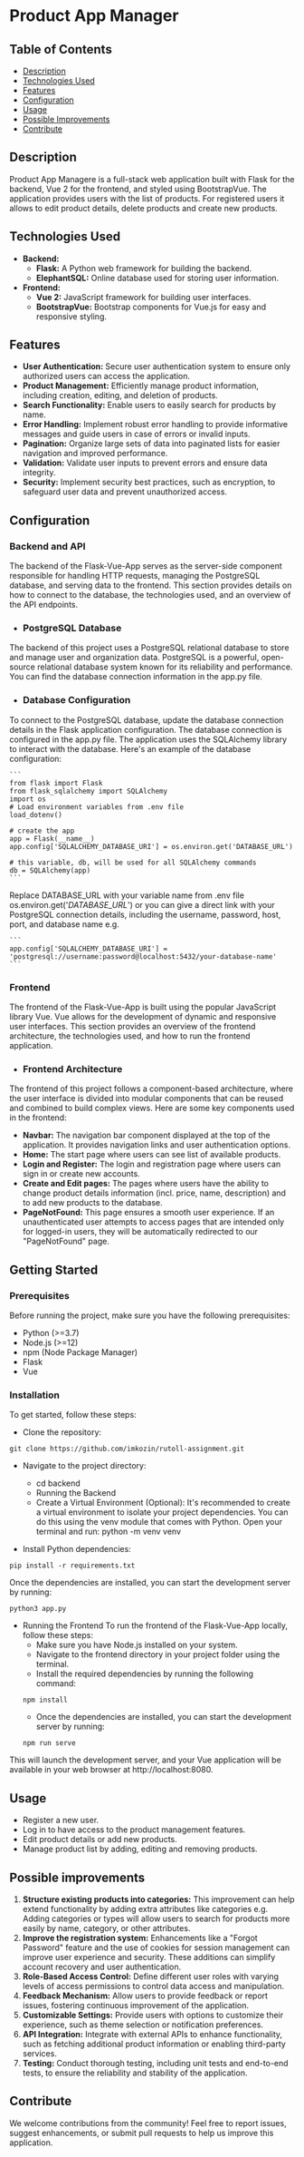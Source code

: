 # Product App Manager

## Table of Contents
- [Description](#desciption)
- [Technologies Used](#technologies-Used)
- [Features](#features)
- [Configuration](#configuration)
- [Usage](#usage)
- [Possible Improvements](#possible-improvements)
- [Contribute](#contribute)

## Description

Product App Managere is a full-stack web application built with Flask for the backend, Vue 2 for the frontend, and styled using BootstrapVue. The application provides users with the list of products. For registered users it allows to edit product details, delete products and create new products.

## Technologies Used

- **Backend:** 
  - **Flask:** A Python web framework for building the backend.
  - **ElephantSQL:** Online database used for storing user information.
- **Frontend:** 
  - **Vue 2:** JavaScript framework for building user interfaces.
  - **BootstrapVue:** Bootstrap components for Vue.js for easy and responsive styling.

## Features

- **User Authentication:** Secure user authentication system to ensure only authorized users can access the application.
- **Product Management:** Efficiently manage product information, including creation, editing, and deletion of products.
- **Search Functionality:** Enable users to easily search for products by name.
- **Error Handling:** Implement robust error handling to provide informative messages and guide users in case of errors or invalid inputs.
- **Pagination:** Organize large sets of data into paginated lists for easier navigation and improved performance.
- **Validation:** Validate user inputs to prevent errors and ensure data integrity.
- **Security:** Implement security best practices, such as encryption, to safeguard user data and prevent unauthorized access.


## Configuration
### Backend and API
   The backend of the Flask-Vue-App serves as the server-side component responsible for handling HTTP requests, managing the PostgreSQL database, and serving data to the frontend. This section provides details on how to connect to the database, the technologies used, and an overview of the API endpoints.
   - ### PostgreSQL Database
   The backend of this project uses a PostgreSQL relational database to store and manage user and organization data. PostgreSQL is a powerful, open-source relational database system known for its reliability and performance. You can find the database connection information in the app.py file.
   - ### Database Configuration
   To connect to the PostgreSQL database, update the database connection details in the Flask application configuration. The database connection is configured in the app.py file. The application uses the SQLAlchemy library to interact with the database. Here's an example of the database configuration:

    ```
    from flask import Flask
    from flask_sqlalchemy import SQLAlchemy
    import os
    # Load environment variables from .env file
    load_dotenv()

    # create the app
    app = Flask(__name__)
    app.config['SQLALCHEMY_DATABASE_URI'] = os.environ.get('DATABASE_URL')

    # this variable, db, will be used for all SQLAlchemy commands
    db = SQLAlchemy(app)
    ```

Replace DATABASE_URL with your variable name from .env file os.environ.get('*DATABASE_URL*') or you can give a direct link with your PostgreSQL connection details, including the username, password, host, port, and database name e.g. 

    ```
    app.config['SQLALCHEMY_DATABASE_URI'] = 'postgresql://username:password@localhost:5432/your-database-name'
    ``` 
    
### Frontend
The frontend of the Flask-Vue-App is built using the popular JavaScript library Vue. Vue allows for the development of dynamic and responsive user interfaces. This section provides an overview of the frontend architecture, the technologies used, and how to run the frontend application.
   - ### Frontend Architecture
   The frontend of this project follows a component-based architecture, where the user interface is divided into modular components that can be reused and combined to build complex views. Here are some key components used in the frontend:
   - **Navbar:** The navigation bar component displayed at the top of the application. It provides navigation links and user authentication options.
   - **Home:** The start page where users can see list of available products.
   - **Login and Register:** The login and registration page where users can sign in or create new accounts.
   - **Create and Edit pages:** The pages where users have the ability to change product details information (incl. price, name, description) and to add new products to the database.
   - **PageNotFound:** This page ensures a smooth user experience. If an unauthenticated user attempts to access pages that are intended only for logged-in users, they will be automatically redirected to our "PageNotFound" page.

## Getting Started
### Prerequisites
Before running the project, make sure you have the following prerequisites:

- Python (>=3.7)
- Node.js (>=12)
- npm (Node Package Manager)
- Flask
- Vue

### Installation
To get started, follow these steps:

- Clone the repository:
```
git clone https://github.com/imkozin/rutoll-assignment.git
```
- Navigate to the project directory:
   - cd backend
   - Running the Backend
   - Create a Virtual Environment (Optional): It's recommended to create a virtual environment to isolate your project dependencies. You can do this using the venv module that comes with Python. Open your terminal and run: python -m venv venv

- Install Python dependencies:
```
pip install -r requirements.txt
```

Once the dependencies are installed, you can start the development server by running:
```
python3 app.py
```

- Running the Frontend
To run the frontend of the Flask-Vue-App locally, follow these steps:
   - Make sure you have Node.js installed on your system.
   - Navigate to the frontend directory in your project folder using the terminal.
   - Install the required dependencies by running the following command:
    ```
    npm install
    ```
   - Once the dependencies are installed, you can start the development server by running:
   ```
   npm run serve
   ```
This will launch the development server, and your Vue application will be available in your web browser at http://localhost:8080.

## Usage
- Register a new user.
- Log in to have access to the product management features.
- Edit product details or add new products.
- Manage product list by adding, editing and removing products.

## Possible improvements

1. **Structure existing products into categories:** This improvement can help extend functionality by adding extra attributes like categories e.g. Adding categories or types will allow users to search for products more easily by name, category, or other attributes.
2. **Improve the registration system:** Enhancements like a "Forgot Password" feature and the use of cookies for session management can improve user experience and security. These additions can simplify account recovery and user authentication.
3. **Role-Based Access Control:** Define different user roles with varying levels of access permissions to control data access and manipulation.
4. **Feedback Mechanism:** Allow users to provide feedback or report issues, fostering continuous improvement of the application.
5. **Customizable Settings:** Provide users with options to customize their experience, such as theme selection or notification preferences.
6. **API Integration:** Integrate with external APIs to enhance functionality, such as fetching additional product information or enabling third-party services.
7. **Testing:** Conduct thorough testing, including unit tests and end-to-end tests, to ensure the reliability and stability of the application.

## Contribute
We welcome contributions from the community! Feel free to report issues, suggest enhancements, or submit pull requests to help us improve this application.




